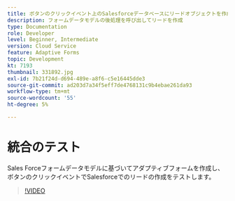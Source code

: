 ```yaml
---
title: ボタンのクリックイベント上のSalesforceデータベースにリードオブジェクトを作成する
description: フォームデータモデルの後処理を呼び出してリードを作成
type: Documentation
role: Developer
level: Beginner, Intermediate
version: Cloud Service
feature: Adaptive Forms
topic: Development
kt: 7193
thumbnail: 331892.jpg
exl-id: 7b21f24d-d694-489e-a8f6-c5e16445dde3
source-git-commit: ad203d7a34f5eff7de4768131c9b4ebae261da93
workflow-type: tm+mt
source-wordcount: '55'
ht-degree: 5%

---
```


# 統合のテスト

Sales Forceフォームデータモデルに基づいてアダプティブフォームを作成し、ボタンのクリックイベントでSalesforceでのリードの作成をテストします。

>[!VIDEO](https://video.tv.adobe.com/v/331892?quality=12&learn=on)
